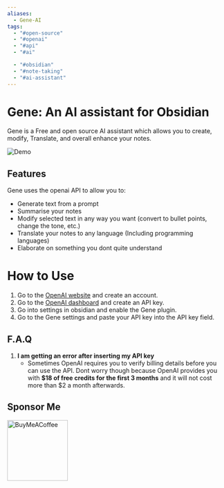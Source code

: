 ```yaml
---
aliases:
  - Gene-AI
tags:
  - "#open-source"
  - "#openai"
  - "#api"
  - "#ai"

  - "#obsidian"
  - "#note-taking"
  - "#ai-assistant"
---
```

# Gene: An AI assistant for Obsidian

Gene is a Free and open source AI assistant which allows you to create, modify, Translate, and overall enhance your notes.

![Demo](./Demo.gif)
## Features 

Gene uses the openai API to allow you to:
- Generate text from a prompt
- Summarise your notes
- Modify selected text in any way you want (convert to bullet points, change the tone, etc.)
- Translate your notes to any language (Including programming languages)
- Elaborate on something you dont quite understand

# How to Use
1. Go to the [OpenAI website](https://platform.openai.com/) and create an account.
2. Go to the [OpenAI dashboard](https://platform.openai.com/account/api-keys) and create an API key.
3. Go into settings in obsidian and enable the Gene plugin.
4. Go to the Gene settings and paste your API key into the API key field.

## F.A.Q
1. **I am getting an error after inserting my API key**
    - Sometimes OpenAI requires you to verify billing details before you can use the API. Dont worry though because OpenAI provides you with **$18 of free credits for the first 3 months** and it will not cost more than $2 a month afterwards.

## Sponsor Me


[<img src="https://cdn.buymeacoffee.com/buttons/v2/default-violet.png" alt="BuyMeACoffee" width="140">](https://www.buymeacoffee.com/matissjurev)
